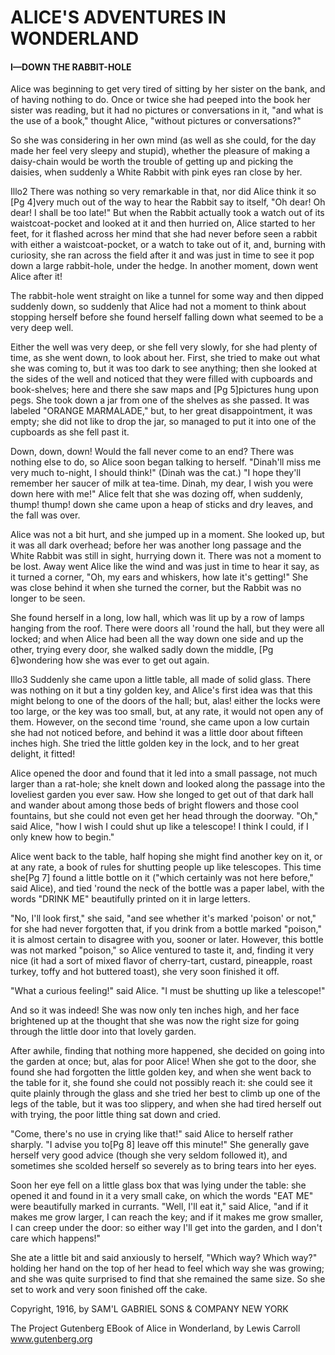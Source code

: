 # ALICE'S ADVENTURES IN WONDERLAND

#### I—DOWN THE RABBIT-HOLE

Alice was beginning to get very tired of sitting by her sister on the bank, and of having nothing to do. Once or twice she had peeped into the book her sister was reading, but it had no pictures or conversations in it, "and what is the use of a book," thought Alice, "without pictures or conversations?"

So she was considering in her own mind (as well as she could, for the day made her feel very sleepy and stupid), whether the pleasure of making a daisy-chain would be worth the trouble of getting up and picking the daisies, when suddenly a White Rabbit with pink eyes ran close by her.

Illo2
There was nothing so very remarkable in that, nor did Alice think it so [Pg 4]very much out of the way to hear the Rabbit say to itself, "Oh dear! Oh dear! I shall be too late!" But when the Rabbit actually took a watch out of its waistcoat-pocket and looked at it and then hurried on, Alice started to her feet, for it flashed across her mind that she had never before seen a rabbit with either a waistcoat-pocket, or a watch to take out of it, and, burning with curiosity, she ran across the field after it and was just in time to see it pop down a large rabbit-hole, under the hedge. In another moment, down went Alice after it!

The rabbit-hole went straight on like a tunnel for some way and then dipped suddenly down, so suddenly that Alice had not a moment to think about stopping herself before she found herself falling down what seemed to be a very deep well.

Either the well was very deep, or she fell very slowly, for she had plenty of time, as she went down, to look about her. First, she tried to make out what she was coming to, but it was too dark to see anything; then she looked at the sides of the well and noticed that they were filled with cupboards and book-shelves; here and there she saw maps and [Pg 5]pictures hung upon pegs. She took down a jar from one of the shelves as she passed. It was labeled "ORANGE MARMALADE," but, to her great disappointment, it was empty; she did not like to drop the jar, so managed to put it into one of the cupboards as she fell past it.

Down, down, down! Would the fall never come to an end? There was nothing else to do, so Alice soon began talking to herself. "Dinah'll miss me very much to-night, I should think!" (Dinah was the cat.) "I hope they'll remember her saucer of milk at tea-time. Dinah, my dear, I wish you were down here with me!" Alice felt that she was dozing off, when suddenly, thump! thump! down she came upon a heap of sticks and dry leaves, and the fall was over.

Alice was not a bit hurt, and she jumped up in a moment. She looked up, but it was all dark overhead; before her was another long passage and the White Rabbit was still in sight, hurrying down it. There was not a moment to be lost. Away went Alice like the wind and was just in time to hear it say, as it turned a corner, "Oh, my ears and whiskers, how late it's getting!" She was close behind it when she turned the corner, but the Rabbit was no longer to be seen.

She found herself in a long, low hall, which was lit up by a row of lamps hanging from the roof. There were doors all 'round the hall, but they were all locked; and when Alice had been all the way down one side and up the other, trying every door, she walked sadly down the middle, [Pg 6]wondering how she was ever to get out again.

Illo3
Suddenly she came upon a little table, all made of solid glass. There was nothing on it but a tiny golden key, and Alice's first idea was that this might belong to one of the doors of the hall; but, alas! either the locks were too large, or the key was too small, but, at any rate, it would not open any of them. However, on the second time 'round, she came upon a low curtain she had not noticed before, and behind it was a little door about fifteen inches high. She tried the little golden key in the lock, and to her great delight, it fitted!

Alice opened the door and found that it led into a small passage, not much larger than a rat-hole; she knelt down and looked along the passage into the loveliest garden you ever saw. How she longed to get out of that dark hall and wander about among those beds of bright flowers and those cool fountains, but she could not even get her head through the doorway. "Oh," said Alice, "how I wish I could shut up like a telescope! I think I could, if I only knew how to begin."

Alice went back to the table, half hoping she might find another key on it, or at any rate, a book of rules for shutting people up like telescopes. This time she[Pg 7] found a little bottle on it ("which certainly was not here before," said Alice), and tied 'round the neck of the bottle was a paper label, with the words "DRINK ME" beautifully printed on it in large letters.

"No, I'll look first," she said, "and see whether it's marked 'poison' or not," for she had never forgotten that, if you drink from a bottle marked "poison," it is almost certain to disagree with you, sooner or later. However, this bottle was not marked "poison," so Alice ventured to taste it, and, finding it very nice (it had a sort of mixed flavor of cherry-tart, custard, pineapple, roast turkey, toffy and hot buttered toast), she very soon finished it off.

"What a curious feeling!" said Alice. "I must be shutting up like a telescope!"

And so it was indeed! She was now only ten inches high, and her face brightened up at the thought that she was now the right size for going through the little door into that lovely garden.

After awhile, finding that nothing more happened, she decided on going into the garden at once; but, alas for poor Alice! When she got to the door, she found she had forgotten the little golden key, and when she went back to the table for it, she found she could not possibly reach it: she could see it quite plainly through the glass and she tried her best to climb up one of the legs of the table, but it was too slippery, and when she had tired herself out with trying, the poor little thing sat down and cried.

"Come, there's no use in crying like that!" said Alice to herself rather sharply. "I advise you to[Pg 8] leave off this minute!" She generally gave herself very good advice (though she very seldom followed it), and sometimes she scolded herself so severely as to bring tears into her eyes.

Soon her eye fell on a little glass box that was lying under the table: she opened it and found in it a very small cake, on which the words "EAT ME" were beautifully marked in currants. "Well, I'll eat it," said Alice, "and if it makes me grow larger, I can reach the key; and if it makes me grow smaller, I can creep under the door: so either way I'll get into the garden, and I don't care which happens!"

She ate a little bit and said anxiously to herself, "Which way? Which way?" holding her hand on the top of her head to feel which way she was growing; and she was quite surprised to find that she remained the same size. So she set to work and very soon finished off the cake.

Copyright, 1916,
by SAM'L GABRIEL SONS & COMPANY
NEW YORK

The Project Gutenberg EBook of Alice in Wonderland, by Lewis Carroll
www.gutenberg.org
